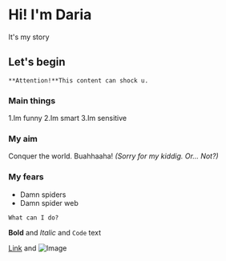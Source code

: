 # Hi! I'm Daria

It's my story

## Let's begin

```
**Attention!**This content can shock u.
```
### Main things
1.Im funny
2.Im smart
3.Im sensitive
### My aim
Conquer the world. Buahhaaha! _(Sorry for my kiddig. Or... Not?)_
### My fears
- Damn spiders
- Damn spider web

`What can I do?`

**Bold** and _Italic_ and `Code` text

[Link](url) and ![Image](src)

